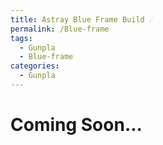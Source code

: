 ```yaml
---
title: Astray Blue Frame Build ☄️
permalink: /Blue-frame
tags:
  - Gunpla
  - Blue-frame
categories:
  - Gunpla
---
```



# Coming Soon...

<script src="https://unpkg.com/vanilla-back-to-top@7.2.1/dist/vanilla-back-to-top.min.js"></script>
<script>addBackToTop({
  diameter: 56,
  backgroundColor: 'rgb(36, 41, 46)',
  textColor: '#fff'
})</script>

